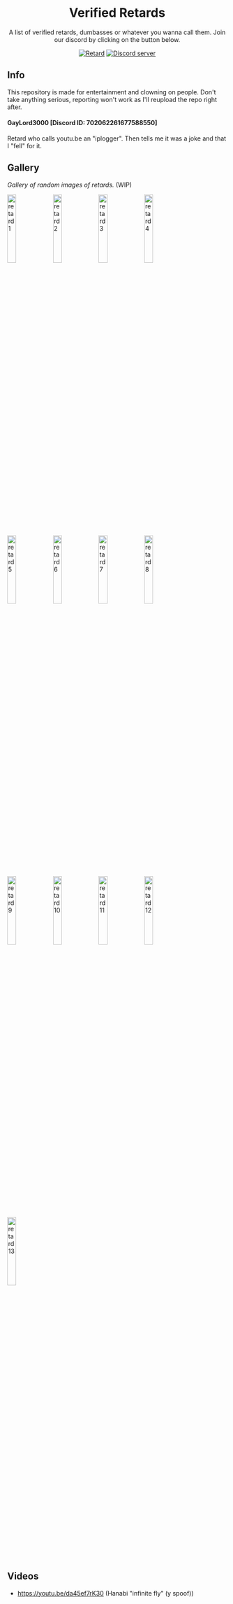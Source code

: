 
<h1 align="center">Verified Retards</h1>

<p align="center">A list of verified retards, dumbasses or whatever you wanna call them. Join our discord by clicking on the button below.</p>

<div align="center">
  <a href="https://www.cdc.gov/ncbddd/birthdefects/downsyndrome/images/boy-with-DS-red-shirt-400px.jpg"><img src="https://img.shields.io/badge/retard-yes-red" alt="Retard"/></a>
  <a href="https://discord.gg/bXztqueqb2"><img src="https://img.shields.io/badge/Discord-server-blue" alt="Discord server"/></a>
</div>

## Info
This repository is made for entertainment and clowning on people. Don't take anything serious, reporting won't work as I'll reupload the repo right after.

#### GayLord3000 [Discord ID: 702062261677588550]
Retard who calls youtu.be an "iplogger". Then tells me it was a joke and that I "fell" for it.

## Gallery
*Gallery of random images of retards.* (WIP)
<p align="left">
<img src="https://raw.githubusercontent.com/Cypphi/verified-retards/main/gallery/retard_1.jpg" alt="retard 1" width="20%"/>
<img src="https://raw.githubusercontent.com/Cypphi/verified-retards/main/gallery/retard_2.jpg" alt="retard 2" width="20%"/>
<img src="https://raw.githubusercontent.com/Cypphi/verified-retards/main/gallery/retard_3.png" alt="retard 3" width="20%"/>
<img src="https://raw.githubusercontent.com/Cypphi/verified-retards/main/gallery/retard_4.jpg" alt="retard 4" width="20%"/>
<img src="https://raw.githubusercontent.com/Cypphi/verified-retards/main/gallery/retard_5.png" alt="retard 5" width="20%"/>
<img src="https://raw.githubusercontent.com/Cypphi/verified-retards/main/gallery/retard_6.png" alt="retard 6" width="20%"/>
<img src="https://raw.githubusercontent.com/Cypphi/verified-retards/main/gallery/retard_7.png" alt="retard 7" width="20%"/>
<img src="https://raw.githubusercontent.com/Cypphi/verified-retards/main/gallery/retard_8.jpg" alt="retard 8" width="20%"/>
<img src="https://raw.githubusercontent.com/Cypphi/verified-retards/main/gallery/retard_9.png" alt="retard 9" width="20%"/>
<img src="https://raw.githubusercontent.com/Cypphi/verified-retards/main/gallery/retard_10.png" alt="retard 10" width="20%"/>
<img src="https://raw.githubusercontent.com/Cypphi/verified-retards/main/gallery/retard_11.jpg" alt="retard 11" width="20%"/>
<img src="https://raw.githubusercontent.com/Cypphi/verified-retards/main/gallery/retard_12.jpg" alt="retard 12" width="20%"/>
<img src="https://raw.githubusercontent.com/Cypphi/verified-retards/main/gallery/retard_13.jpg" alt="retard 13" width="20%"/>
</p>

## Videos
- https://youtu.be/da45ef7rK30 (Hanabi "infinite fly" (y spoof))

